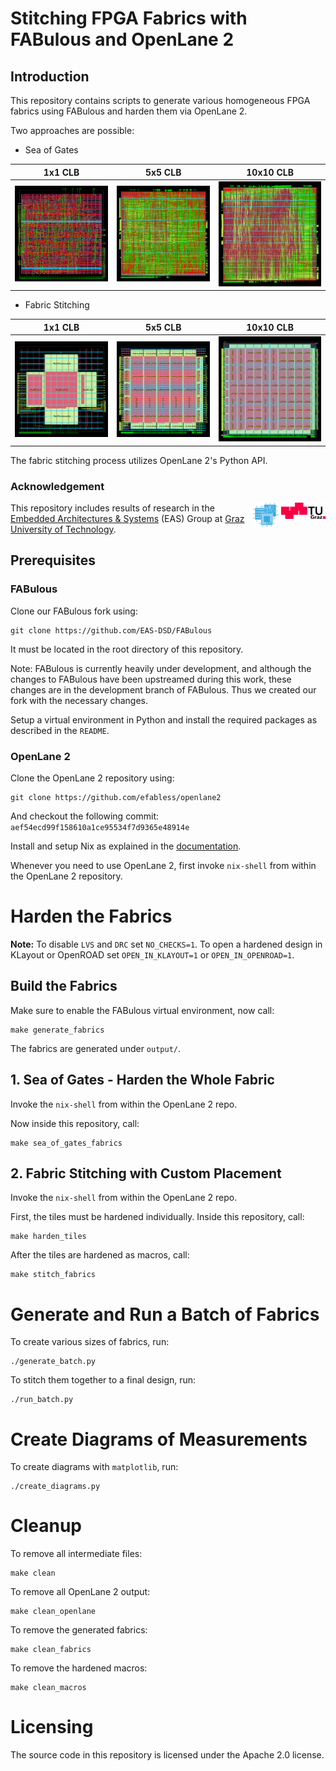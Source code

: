 # Stitching FPGA Fabrics with FABulous and OpenLane 2

## Introduction

This repository contains scripts to generate various homogeneous FPGA fabrics using FABulous and harden them via OpenLane 2.

Two approaches are possible:

- Sea of Gates

| 1x1 CLB  | 5x5 CLB  | 10x10 CLB  |
|---|---|---|
| ![1x1 CLB](images/1x1_sog.png)  | ![5x5 CLB](images/5x5_sog.png)  | ![10x10 CLB](images/10x10_sog.png)  |

- Fabric Stitching

| 1x1 CLB  | 5x5 CLB  | 10x10 CLB  |
|---|---|---|
| ![1x1 CLB](images/1x1_stitch.png)  | ![5x5 CLB](images/5x5_stitch.png)  | ![10x10 CLB](images/10x10_stitch.png)  |

The fabric stitching process utilizes OpenLane 2's Python API.

### Acknowledgement

<p>
  <img align="right" src="images/tugraz.png" alt="TU Graz Logo" width="14%" height="14%">
  <img align="right" src="images/spacing.png" alt="Spacing" width="1%" height="1%">
  <img align="right" src="images/eas.png" alt="EAS Logo" width="8%" height="8%">
</p>

This repository includes results of research in the [Embedded Architectures & Systems](https://iti.tugraz.at/eas) (EAS) Group at [Graz University of Technology](https://www.tugraz.at). 

## Prerequisites

### FABulous

Clone our FABulous fork using:

	git clone https://github.com/EAS-DSD/FABulous

It must be located in the root directory of this repository.

Note: FABulous is currently heavily under development, and although the changes to FABulous have been upstreamed during this work, these changes are in the development branch of FABulous. Thus we created our fork with the necessary changes.

Setup a virtual environment in Python and install the required packages as described in the `README`.

### OpenLane 2

Clone the OpenLane 2 repository using:

	git clone https://github.com/efabless/openlane2

And checkout the following commit: `aef54ecd99f158610a1ce95534f7d9365e48914e`

Install and setup Nix as explained in the [documentation](https://openlane2.readthedocs.io/en/latest/getting_started/common/nix_installation/index.html).

Whenever you need to use OpenLane 2, first invoke `nix-shell` from within the OpenLane 2 repository.

# Harden the Fabrics

**Note:** To disable `LVS` and `DRC` set `NO_CHECKS=1`. To open a hardened design in KLayout or OpenROAD set `OPEN_IN_KLAYOUT=1` or `OPEN_IN_OPENROAD=1`.

## Build the Fabrics

Make sure to enable the FABulous virtual environment, now call:

	make generate_fabrics

The fabrics are generated under `output/`.

## 1. Sea of Gates - Harden the Whole Fabric

Invoke the `nix-shell` from within the OpenLane 2 repo.

Now inside this repository, call:

	make sea_of_gates_fabrics

## 2. Fabric Stitching with Custom Placement

Invoke the `nix-shell` from within the OpenLane 2 repo.

First, the tiles must be hardened individually. Inside this repository, call:

	make harden_tiles

After the tiles are hardened as macros, call:

	make stitch_fabrics

# Generate and Run a Batch of Fabrics

To create various sizes of fabrics, run:

	./generate_batch.py

To stitch them together to a final design, run:

	./run_batch.py

# Create Diagrams of Measurements

To create diagrams with `matplotlib`, run:

	./create_diagrams.py

# Cleanup

To remove all intermediate files:

	make clean

To remove all OpenLane 2 output:

	make clean_openlane

To remove the generated fabrics:

	make clean_fabrics

To remove the hardened macros:

	make clean_macros

# Licensing

The source code in this repository is licensed under the Apache 2.0 license.